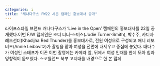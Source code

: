 ```yaml
---
categories: i
title: "캐나다구스 FW22 시즌 캠페인 홍보대사 공개"
---
```

라이프스타일 브랜드 캐나다구스가 ‘Live in the Open’ 캠페인의 홍보대사를 22일 공개했다.이번 F/W 캠페인은 조디 터너-스미스(Jodie Turner-Smith), 박수주, 카디자 레드선더(Khadijha Red Thunder)를 홍보대사로, 전원 여성으로 구성되고 애니 레보비츠(Annie Leibovitz)가 촬영을 맡아 여성을 전면에 내세우고 중심에 놓았다. 대다수가 여성인 스태프가 이끈 이번 촬영에는 카메라 앞, 뒤에서 여성 인재를 한데 모아 힘과 영향력이 돋보였다. 스코틀랜드 북부 고지대를 배경으로 한 본 캠페